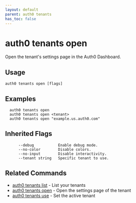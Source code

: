 ```yaml
---
layout: default
parent: auth0 tenants
has_toc: false
---
```

# auth0 tenants open

Open the tenant's settings page in the Auth0 Dashboard.

## Usage
```
auth0 tenants open [flags]
```

## Examples

```
  auth0 tenants open
  auth0 tenants open <tenant>
  auth0 tenants open "example.us.auth0.com"
```




## Inherited Flags

```
      --debug           Enable debug mode.
      --no-color        Disable colors.
      --no-input        Disable interactivity.
      --tenant string   Specific tenant to use.
```


## Related Commands

- [auth0 tenants list](auth0_tenants_list.md) - List your tenants
- [auth0 tenants open](auth0_tenants_open.md) - Open the settings page of the tenant
- [auth0 tenants use](auth0_tenants_use.md) - Set the active tenant


